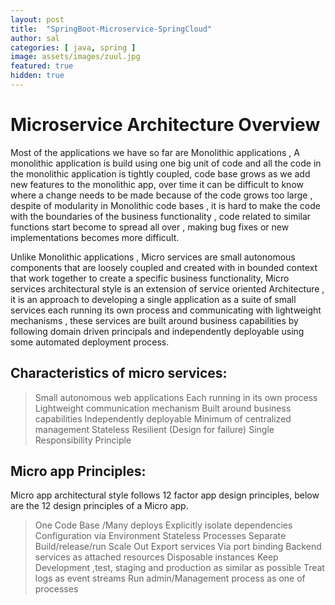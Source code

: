 ```yaml
---
layout: post
title:  "SpringBoot-Microservice-SpringCloud"
author: sal
categories: [ java, spring ]
image: assets/images/zuul.jpg
featured: true
hidden: true
---
```




# Microservice Architecture Overview
Most of the applications we have so far are Monolithic applications , A monolithic application is build using one big unit of code and all the code in the monolithic application is tightly coupled, code base grows as we add new features to the monolithic app, over time it can be difficult to know where a change needs to be made because of the code grows too large , despite of modularity in Monolithic code bases , it is hard to make the code with the boundaries of the business functionality , code related to similar functions start become to spread all over , making bug fixes or new implementations becomes more difficult.

Unlike Monolithic applications , Micro services are small autonomous components that are loosely coupled and created with in bounded context that work together to create a specific business functionality, Micro services architectural style is an extension of service oriented Architecture , it is an approach to developing a single application as a suite of small services each running its own process and communicating with lightweight mechanisms , these services are built around business capabilities by following domain driven principals and independently deployable using some automated deployment process.

## Characteristics of micro services:
>  Small autonomous web applications
>	Each running in its own process
>	Lightweight communication mechanism
>	Built around business capabilities
>	Independently deployable
>	Minimum of centralized management
>	Stateless
>	Resilient (Design for failure)
>	Single Responsibility Principle

## Micro app Principles:
Micro app architectural style follows 12 factor app design principles, below are the 12 design principles of a Micro app.

>	One Code Base /Many deploys
>	Explicitly isolate dependencies
>	Configuration via Environment
>	Stateless Processes
>	Separate Build/release/run
>	Scale Out
>	Export services Via port binding
>	Backend services as attached resources
>	Disposable instances
>	Keep Development ,test, staging and production as similar as possible
>	Treat logs as event streams
>	Run admin/Management process as one of processes
